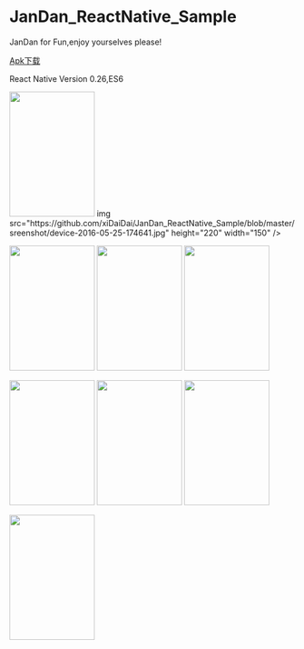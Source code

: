 # JanDan_ReactNative_Sample
 JanDan for Fun,enjoy yourselves please!
 
<a href="https://github.com/xiDaiDai/JanDan_ReactNative_Sample/tree/master/apk/jandan_rn.apk">Apk下载</a>
<p>React Native Version 0.26,ES6</p>
<p><img src="https://github.com/xiDaiDai/JanDan_ReactNative_Sample/blob/master/sreenshot/device-2016-05-25-174726.jpg" height="220" width="150" />
img src="https://github.com/xiDaiDai/JanDan_ReactNative_Sample/blob/master/sreenshot/device-2016-05-25-174641.jpg" height="220" width="150" />
</p>
<p><img src="https://github.com/xiDaiDai/JanDan_ReactNative_Sample/blob/master/sreenshot/827698634.jpg" height="220" width="150" />
<img src="https://github.com/xiDaiDai/JanDan_ReactNative_Sample/blob/master/sreenshot/96191159.jpg" height="220" width="150" />
<img src="https://github.com/xiDaiDai/JanDan_ReactNative_Sample/blob/master/sreenshot/504069161.jpg" height="220" width="150" /></p>
<p><img src="https://github.com/xiDaiDai/JanDan_ReactNative_Sample/blob/master/sreenshot/1523917107.jpg" height="220" width="150" />  
<img src="https://github.com/xiDaiDai/JanDan_ReactNative_Sample/blob/master/sreenshot/1367616860.jpg" height="220" width="150" />
<img src="https://github.com/xiDaiDai/JanDan_ReactNative_Sample/blob/master/sreenshot/1921830431.jpg" height="220" width="150" /></p>
<img src="https://github.com/xiDaiDai/JanDan_ReactNative_Sample/blob/master/sreenshot/198207985.jpg" height="220" width="150" />
 

